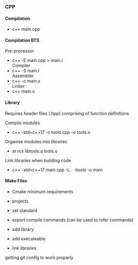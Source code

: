 ### CPP

#### Compilation

* c++ main.cpp

#### Compilation BTS

Pre-processor  
* c++ -E main.cpp > main.i  
Compiler  
* c++ -S main.i  
Assembler  
* c++ -c main.s  
Linker  
* c++ main.o  

#### Library

Requires header files (.hpp) comprising of function definitions  

Compile modules  
* c++ -std=c++17 -c tools.cpp -o tools.o
 
Organise modules into libraries  
* ar rcs libtools.a tools.o  

Link libraries when building code  
* c++ -std=c++17 main.cpp -L . -ltools -o main 

#### Make Files
* Cmake minimum requirements
* projects

* set standard
* export compile commands (can be used to refer commands)

* add library
* add executeable
* link libraries

getting git config to work properly

